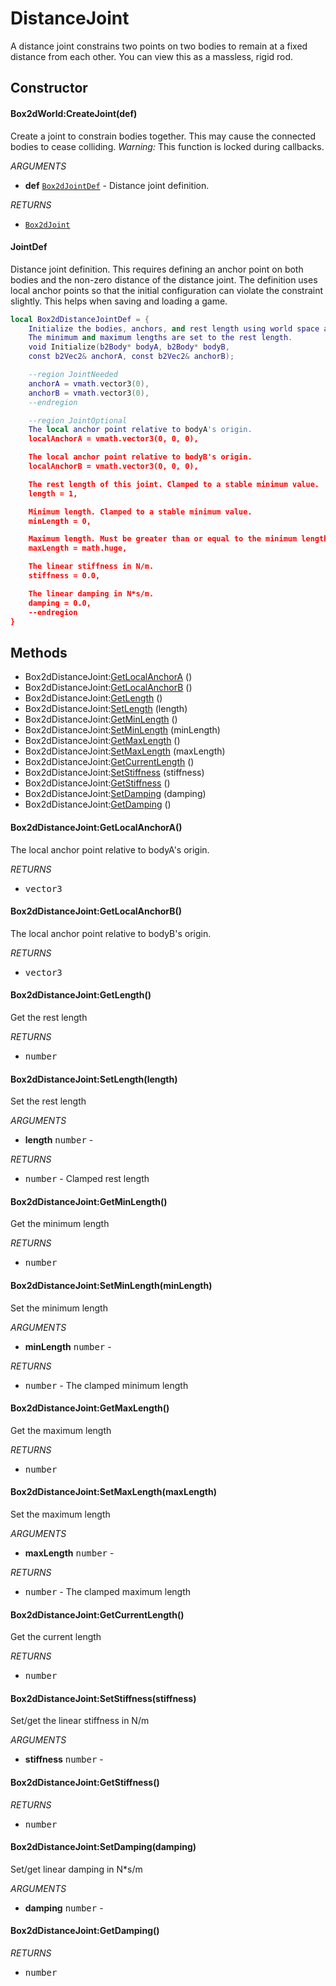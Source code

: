 # DistanceJoint
A distance joint constrains two points on two bodies to remain at a fixed
distance from each other. You can view this as a massless, rigid rod.

## Constructor

#### Box2dWorld:CreateJoint(def)
Create a joint to constrain bodies together.
This may cause the connected bodies to cease colliding.
_Warning:_ This function is locked during callbacks.

_ARGUMENTS_
* __def__ [`Box2dJointDef`](doc/Joint.md) - Distance joint definition.

_RETURNS_
* [`Box2dJoint`](doc/Joint.md)

#### JointDef
Distance joint definition. This requires defining an anchor point on both
bodies and the non-zero distance of the distance joint. The definition uses
local anchor points so that the initial configuration can violate the
constraint slightly. This helps when saving and loading a game.

```lua
local Box2dDistanceJointDef = {
    Initialize the bodies, anchors, and rest length using world space anchors.
    The minimum and maximum lengths are set to the rest length.
    void Initialize(b2Body* bodyA, b2Body* bodyB,
    const b2Vec2& anchorA, const b2Vec2& anchorB);

    --region JointNeeded
    anchorA = vmath.vector3(0),
    anchorB = vmath.vector3(0),
    --endregion

    --region JointOptional
    The local anchor point relative to bodyA's origin.
    localAnchorA = vmath.vector3(0, 0, 0),

    The local anchor point relative to bodyB's origin.
    localAnchorB = vmath.vector3(0, 0, 0),

    The rest length of this joint. Clamped to a stable minimum value.
    length = 1,

    Minimum length. Clamped to a stable minimum value.
    minLength = 0,

    Maximum length. Must be greater than or equal to the minimum length.
    maxLength = math.huge,

    The linear stiffness in N/m.
    stiffness = 0.0,

    The linear damping in N*s/m.
    damping = 0.0,
    --endregion
}
```

## Methods

* Box2dDistanceJoint:[GetLocalAnchorA](#box2ddistancejointgetlocalanchora) ()
* Box2dDistanceJoint:[GetLocalAnchorB](#box2ddistancejointgetlocalanchorb) ()
* Box2dDistanceJoint:[GetLength](#box2ddistancejointgetlength) ()
* Box2dDistanceJoint:[SetLength](#box2ddistancejointsetlengthlength) (length)
* Box2dDistanceJoint:[GetMinLength](#box2ddistancejointgetminlength) ()
* Box2dDistanceJoint:[SetMinLength](#box2ddistancejointsetminlengthminlength) (minLength)
* Box2dDistanceJoint:[GetMaxLength](#box2ddistancejointgetmaxlength) ()
* Box2dDistanceJoint:[SetMaxLength](#box2ddistancejointsetmaxlengthmaxlength) (maxLength)
* Box2dDistanceJoint:[GetCurrentLength](#box2ddistancejointgetcurrentlength) ()
* Box2dDistanceJoint:[SetStiffness](#box2ddistancejointsetstiffnessstiffness) (stiffness)
* Box2dDistanceJoint:[GetStiffness](#box2ddistancejointgetstiffness) ()
* Box2dDistanceJoint:[SetDamping](#box2ddistancejointsetdampingdamping) (damping)
* Box2dDistanceJoint:[GetDamping](#box2ddistancejointgetdamping) ()

#### Box2dDistanceJoint:GetLocalAnchorA()
The local anchor point relative to bodyA's origin.

_RETURNS_
* <kbd>vector3</kbd>

#### Box2dDistanceJoint:GetLocalAnchorB()
The local anchor point relative to bodyB's origin.

_RETURNS_
* <kbd>vector3</kbd>

#### Box2dDistanceJoint:GetLength()
Get the rest length

_RETURNS_
* <kbd>number</kbd>

#### Box2dDistanceJoint:SetLength(length)
Set the rest length

_ARGUMENTS_
* __length__ <kbd>number</kbd> -

_RETURNS_
* <kbd>number</kbd> - Clamped rest length

#### Box2dDistanceJoint:GetMinLength()
Get the minimum length

_RETURNS_
* <kbd>number</kbd>

#### Box2dDistanceJoint:SetMinLength(minLength)
Set the minimum length

_ARGUMENTS_
* __minLength__ <kbd>number</kbd> -

_RETURNS_
* <kbd>number</kbd> - The clamped minimum length

#### Box2dDistanceJoint:GetMaxLength()
Get the maximum length

_RETURNS_
* <kbd>number</kbd>

#### Box2dDistanceJoint:SetMaxLength(maxLength)
Set the maximum length

_ARGUMENTS_
* __maxLength__ <kbd>number</kbd> -

_RETURNS_
* <kbd>number</kbd> - The clamped maximum length

#### Box2dDistanceJoint:GetCurrentLength()
Get the current length

_RETURNS_
* <kbd>number</kbd>

#### Box2dDistanceJoint:SetStiffness(stiffness)
Set/get the linear stiffness in N/m

_ARGUMENTS_
* __stiffness__ <kbd>number</kbd> -

#### Box2dDistanceJoint:GetStiffness()

_RETURNS_
* <kbd>number</kbd>

#### Box2dDistanceJoint:SetDamping(damping)
Set/get linear damping in N*s/m

_ARGUMENTS_
* __damping__ <kbd>number</kbd> -

#### Box2dDistanceJoint:GetDamping()

_RETURNS_
* <kbd>number</kbd>

